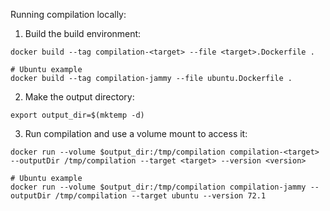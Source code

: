 Running compilation locally:

1. Build the build environment:
```shell
docker build --tag compilation-<target> --file <target>.Dockerfile .

# Ubuntu example
docker build --tag compilation-jammy --file ubuntu.Dockerfile .
```

2. Make the output directory:
```shell
export output_dir=$(mktemp -d)
```

3. Run compilation and use a volume mount to access it:
```shell
docker run --volume $output_dir:/tmp/compilation compilation-<target> --outputDir /tmp/compilation --target <target> --version <version> 

# Ubuntu example
docker run --volume $output_dir:/tmp/compilation compilation-jammy --outputDir /tmp/compilation --target ubuntu --version 72.1
```
